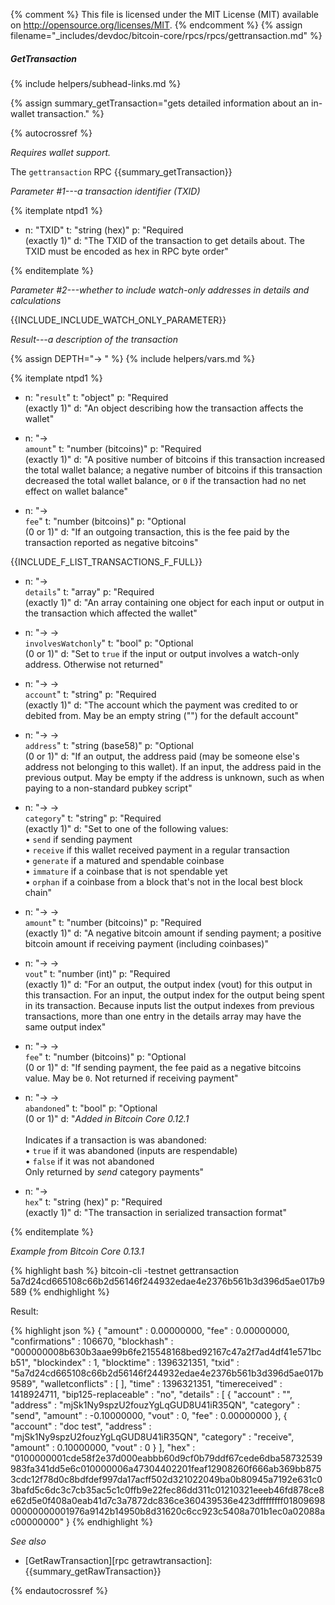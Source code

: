 {% comment %}
This file is licensed under the MIT License (MIT) available on
http://opensource.org/licenses/MIT.
{% endcomment %}
{% assign filename="_includes/devdoc/bitcoin-core/rpcs/rpcs/gettransaction.md" %}

##### GetTransaction
{% include helpers/subhead-links.md %}

{% assign summary_getTransaction="gets detailed information about an in-wallet transaction." %}

{% autocrossref %}

*Requires wallet support.*

The `gettransaction` RPC {{summary_getTransaction}}

*Parameter #1---a transaction identifier (TXID)*

{% itemplate ntpd1 %}
- n: "TXID"
  t: "string (hex)"
  p: "Required<br>(exactly 1)"
  d: "The TXID of the transaction to get details about.  The TXID must be encoded as hex in RPC byte order"

{% enditemplate %}

*Parameter #2---whether to include watch-only addresses in details and calculations*

{{INCLUDE_INCLUDE_WATCH_ONLY_PARAMETER}}

*Result---a description of the transaction*

{% assign DEPTH="→ " %}
{% include helpers/vars.md %}

{% itemplate ntpd1 %}
- n: "`result`"
  t: "object"
  p: "Required<br>(exactly 1)"
  d: "An object describing how the transaction affects the wallet"

- n: "→<br>`amount`"
  t: "number (bitcoins)"
  p: "Required<br>(exactly 1)"
  d: "A positive number of bitcoins if this transaction increased the total wallet balance; a negative number of bitcoins if this transaction decreased the total wallet balance, or `0` if the transaction had no net effect on wallet balance"

- n: "→<br>`fee`"
  t: "number (bitcoins)"
  p: "Optional<br>(0 or 1)"
  d: "If an outgoing transaction, this is the fee paid by the transaction reported as negative bitcoins"

{{INCLUDE_F_LIST_TRANSACTIONS_F_FULL}}
- n: "→<br>`details`"
  t: "array"
  p: "Required<br>(exactly 1)"
  d: "An array containing one object for each input or output in the transaction which affected the wallet"

- n: "→ → <br>`involvesWatchonly`"
  t: "bool"
  p: "Optional<br>(0 or 1)"
  d: "Set to `true` if the input or output involves a watch-only address.  Otherwise not returned"

- n: "→ →<br>`account`"
  t: "string"
  p: "Required<br>(exactly 1)"
  d: "The account which the payment was credited to or debited from.  May be an empty string (\"\") for the default account"

- n: "→ →<br>`address`"
  t: "string (base58)"
  p: "Optional<br>(0 or 1)"
  d: "If an output, the address paid (may be someone else's address not belonging to this wallet).  If an input, the address paid in the previous output.  May be empty if the address is unknown, such as when paying to a non-standard pubkey script"

- n: "→ →<br>`category`"
  t: "string"
  p: "Required<br>(exactly 1)"
  d: "Set to one of the following values:<br>• `send` if sending payment<br>• `receive` if this wallet received payment in a regular transaction<br>• `generate` if a matured and spendable coinbase<br>• `immature` if a coinbase that is not spendable yet<br>• `orphan` if a coinbase from a block that's not in the local best block chain"

- n: "→ →<br>`amount`"
  t: "number (bitcoins)"
  p: "Required<br>(exactly 1)"
  d: "A negative bitcoin amount if sending payment; a positive bitcoin amount if receiving payment (including coinbases)"

- n: "→ →<br>`vout`"
  t: "number (int)"
  p: "Required<br>(exactly 1)"
  d: "For an output, the output index (vout) for this output in this transaction.  For an input, the output index for the output being spent in its transaction.  Because inputs list the output indexes from previous transactions, more than one entry in the details array may have the same output index"

- n: "→ →<br>`fee`"
  t: "number (bitcoins)"
  p: "Optional<br>(0 or 1)"
  d: "If sending payment, the fee paid as a negative bitcoins value.  May be `0`.  Not returned if receiving payment"

- n: "→ →<br>`abandoned`"
  t: "bool"
  p: "Optional<br>(0 or 1)"
  d: "*Added in Bitcoin Core 0.12.1*<br><br>Indicates if a transaction is was abandoned:<br>• `true` if it was abandoned (inputs are respendable)<br>• `false`  if it was not abandoned<br>Only returned by *send* category payments"
  
- n: "→<br>`hex`"
  t: "string (hex)"
  p: "Required<br>(exactly 1)"
  d: "The transaction in serialized transaction format"

{% enditemplate %}

*Example from Bitcoin Core 0.13.1*

{% highlight bash %}
bitcoin-cli -testnet gettransaction \
  5a7d24cd665108c66b2d56146f244932edae4e2376b561b3d396d5ae017b9589
{% endhighlight %}

Result:

{% highlight json %}
{
    "amount" : 0.00000000,
    "fee" : 0.00000000,
    "confirmations" : 106670,
    "blockhash" : "000000008b630b3aae99b6fe215548168bed92167c47a2f7ad4df41e571bcb51",
    "blockindex" : 1,
    "blocktime" : 1396321351,
    "txid" : "5a7d24cd665108c66b2d56146f244932edae4e2376b561b3d396d5ae017b9589",
    "walletconflicts" : [
    ],
    "time" : 1396321351,
    "timereceived" : 1418924711,
    "bip125-replaceable" : "no",
    "details" : [
        {
            "account" : "",
            "address" : "mjSk1Ny9spzU2fouzYgLqGUD8U41iR35QN",
            "category" : "send",
            "amount" : -0.10000000,
            "vout" : 0,
            "fee" : 0.00000000
        },
        {
            "account" : "doc test",
            "address" : "mjSk1Ny9spzU2fouzYgLqGUD8U41iR35QN",
            "category" : "receive",
            "amount" : 0.10000000,
            "vout" : 0
        }
    ],
    "hex" : "0100000001cde58f2e37d000eabbb60d9cf0b79ddf67cede6dba58732539983fa341dd5e6c010000006a47304402201feaf12908260f666ab369bb8753cdc12f78d0c8bdfdef997da17acff502d321022049ba0b80945a7192e631c03bafd5c6dc3c7cb35ac5c1c0ffb9e22fec86dd311c01210321eeeb46fd878ce8e62d5e0f408a0eab41d7c3a7872dc836ce360439536e423dffffffff0180969800000000001976a9142b14950b8d31620c6cc923c5408a701b1ec0a02088ac00000000"
}
{% endhighlight %}

*See also*

* [GetRawTransaction][rpc getrawtransaction]: {{summary_getRawTransaction}}

{% endautocrossref %}
